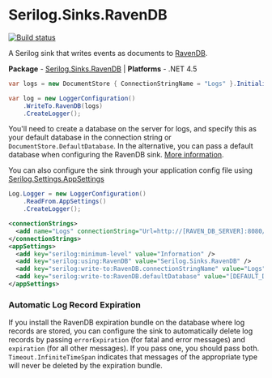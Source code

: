 # Serilog.Sinks.RavenDB

[![Build status](https://ci.appveyor.com/api/projects/status/maf8tidwq1xbvrqh/branch/master?svg=true)](https://ci.appveyor.com/project/serilog/serilog-sinks-ravendb/branch/master)

A Serilog sink that writes events as documents to [RavenDB](http://ravendb.net).

**Package** - [Serilog.Sinks.RavenDB](http://nuget.org/packages/serilog.sinks.ravendb)
| **Platforms** - .NET 4.5

```csharp
var logs = new DocumentStore { ConnectionStringName = "Logs" }.Initialize();

var log = new LoggerConfiguration()
    .WriteTo.RavenDB(logs)
    .CreateLogger();
```

You'll need to create a database on the server for logs, and specify this as your default database in the connection string or `DocumentStore.DefaultDatabase`.  In the alternative, you can pass a default database when configuring the RavenDB sink. [More information](http://nblumhardt.com/2013/06/serilog-and-ravendb/).

You can also configure the sink through your application config file using [Serilog.Settings.AppSettings](https://www.nuget.org/packages/Serilog.Settings.AppSettings)
```csharp
Log.Logger = new LoggerConfiguration()
    .ReadFrom.AppSettings()
    .CreateLogger();
```
```xml
<connectionStrings>
  <add name="Logs" connectionString="Url=http://[RAVEN_DB_SERVER]:8080/;DefaultDatabase=[OPTIONAL_DEFAULT_DATABASE]" />
</connectionStrings>
<appSettings>
  <add key="serilog:minimum-level" value="Information" />
  <add key="serilog:using:RavenDB" value="Serilog.Sinks.RavenDB" />
  <add key="serilog:write-to:RavenDB.connectionStringName" value="Logs" />
  <add key="serilog:write-to:RavenDB.defaultDatabase" value="[DEFAULT_DATABASE]" />
</appSettings>
```

### Automatic Log Record Expiration

If you install the RavenDB expiration bundle on the database where log records are stored, you can configure the
sink to automatically delete log records by passing `errorExpiration` (for fatal and error messages) and
`expiration` (for all other messages). If you pass one, you should pass both. `Timeout.InfiniteTimeSpan` indicates that
messages of the appropriate type will never be deleted by the expiration bundle.

